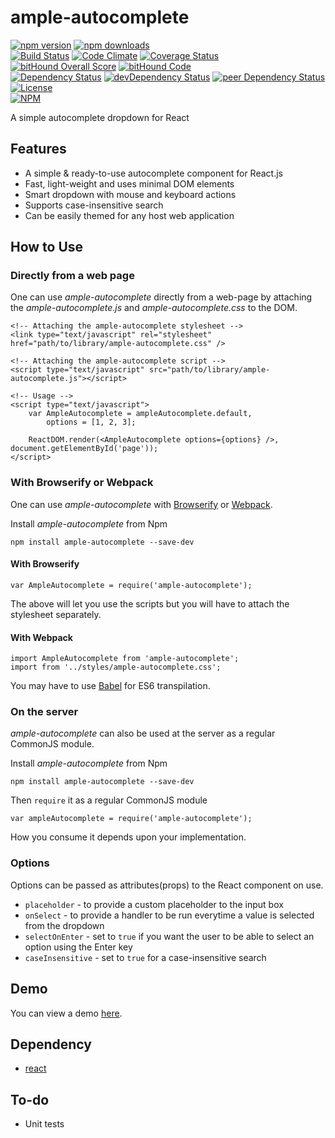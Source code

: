 # ample-autocomplete

[![npm version](https://badge.fury.io/js/ample-autocomplete.svg)](https://badge.fury.io/js/ample-autocomplete)
[![npm downloads](https://img.shields.io/npm/dt/ample-autocomplete.svg)](https://www.npmjs.com/package/ample-autocomplete)  
[![Build Status](https://travis-ci.org/myTerminal/ample-autocomplete.svg?branch=master)](https://travis-ci.org/myTerminal/ample-autocomplete)
[![Code Climate](https://codeclimate.com/github/myTerminal/ample-autocomplete.png)](https://codeclimate.com/github/myTerminal/ample-autocomplete)
[![Coverage Status](https://img.shields.io/coveralls/myTerminal/ample-autocomplete.svg)](https://coveralls.io/r/myTerminal/ample-autocomplete?branch=master)
[![bitHound Overall Score](https://www.bithound.io/github/myTerminal/ample-autocomplete/badges/score.svg)](https://www.bithound.io/github/myTerminal/ample-autocomplete)
[![bitHound Code](https://www.bithound.io/github/myTerminal/ample-autocomplete/badges/code.svg)](https://www.bithound.io/github/myTerminal/ample-autocomplete)  
[![Dependency Status](https://david-dm.org/myTerminal/ample-autocomplete.svg)](https://david-dm.org/myTerminal/ample-autocomplete)
[![devDependency Status](https://david-dm.org/myTerminal/ample-autocomplete/dev-status.svg)](https://david-dm.org/myTerminal/ample-autocomplete#info=devDependencies)
[![peer Dependency Status](https://david-dm.org/myTerminal/ample-autocomplete/peer-status.svg)](https://david-dm.org/myTerminal/ample-autocomplete#info=peerDependencies)  
[![License](https://img.shields.io/badge/LICENSE-GPL%20v3.0-blue.svg)](https://www.gnu.org/licenses/gpl.html)  
[![NPM](https://nodei.co/npm/ample-autocomplete.png?downloads=true&downloadRank=true&stars=true)](https://nodei.co/npm/ample-autocomplete/)

A simple autocomplete dropdown for React

## Features

* A simple & ready-to-use autocomplete component for React.js
* Fast, light-weight and uses minimal DOM elements
* Smart dropdown with mouse and keyboard actions
* Supports case-insensitive search
* Can be easily themed for any host web application

## How to Use

### Directly from a web page

One can use *ample-autocomplete* directly from a web-page by attaching the *ample-autocomplete.js* and *ample-autocomplete.css* to the DOM.

    <!-- Attaching the ample-autocomplete stylesheet -->
    <link type="text/javascript" rel="stylesheet" href="path/to/library/ample-autocomplete.css" />
    
    <!-- Attaching the ample-autocomplete script -->
    <script type="text/javascript" src="path/to/library/ample-autocomplete.js"></script>
    
    <!-- Usage -->
    <script type="text/javascript">
        var AmpleAutocomplete = ampleAutocomplete.default,
            options = [1, 2, 3];

        ReactDOM.render(<AmpleAutocomplete options={options} />, document.getElementById('page'));
    </script>

### With Browserify or Webpack

One can use *ample-autocomplete* with [Browserify](http://browserify.org) or [Webpack](https://webpack.js.org).

Install *ample-autocomplete* from Npm

    npm install ample-autocomplete --save-dev

#### With Browserify

    var AmpleAutocomplete = require('ample-autocomplete');

The above will let you use the scripts but you will have to attach the stylesheet separately.

#### With Webpack

    import AmpleAutocomplete from 'ample-autocomplete';
    import from '../styles/ample-autocomplete.css';

You may have to use [Babel](https://babeljs.io) for ES6 transpilation.

### On the server

*ample-autocomplete* can also be used at the server as a regular CommonJS module.

Install *ample-autocomplete* from Npm

    npm install ample-autocomplete --save-dev

Then `require` it as a regular CommonJS module

    var ampleAutocomplete = require('ample-autocomplete');

How you consume it depends upon your implementation.

### Options

Options can be passed as attributes(props) to the React component on use.

* `placeholder` - to provide a custom placeholder to the input box
* `onSelect` - to provide a handler to be run everytime a value is selected from the dropdown
* `selectOnEnter` - set to `true` if you want the user to be able to select an option using the Enter key
* `caseInsensitive` - set to `true` for a case-insensitive search

## Demo

You can view a demo [here](https://myterminal.github.io/ample-autocomplete/examples).

## Dependency

* [react](https://www.npmjs.com/package/react)

## To-do

* Unit tests
